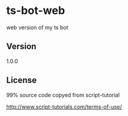 # ts-bot-web

web version of my ts bot

## Version

1.0.0

## License

99% source code copyed from script-tutorial

http://www.script-tutorials.com/terms-of-use/
